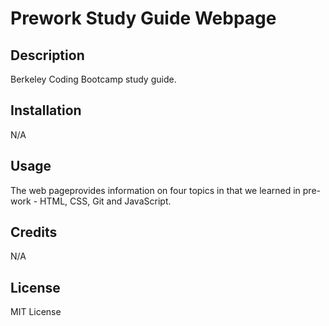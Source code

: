 # Prework Study Guide Webpage


## Description

Berkeley Coding Bootcamp study guide.


## Installation

N/A

## Usage

The web pageprovides information on four topics in that we learned in pre-work - HTML, CSS, Git and JavaScript.

## Credits

N/A

## License

MIT License

